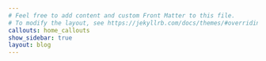 ```yaml
---
# Feel free to add content and custom Front Matter to this file.
# To modify the layout, see https://jekyllrb.com/docs/themes/#overriding-theme-defaults
callouts: home_callouts
show_sidebar: true
layout: blog
---
```


